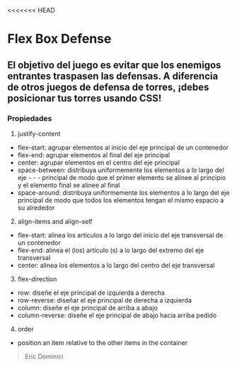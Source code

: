 <<<<<<< HEAD
# Flex Box Defense

## El objetivo del juego es evitar que los enemigos entrantes traspasen las defensas. A diferencia de otros juegos de defensa de torres, ¡debes posicionar tus torres usando CSS!

### Propiedades 

1. justify-content

- flex-start: agrupar elementos al inicio del eje principal de un contenedor
- flex-end: agrupar elementos al final del eje principal
- center: agrupar elementos en el centro del eje principal
- space-between: distribuya uniformemente los elementos a lo largo del eje - - - principal de modo que el primer elemento se alinee al principio y el elemento final se alinee al final
- space-around: distribuya uniformemente los elementos a lo largo del eje principal de modo que todos los elementos tengan el mismo espacio a su alrededor

2. align-items and align-self

- flex-start: alinea los artículos a lo largo del inicio del eje transversal de un contenedor
- flex-end: alinea el (los) artículo (s) a lo largo del extremo del eje transversal
- center: alinea los elementos a lo largo del centro del eje transversal

3. flex-direction

- row: diseñe el eje principal de izquierda a derecha
- row-reverse: diseñar el eje principal de derecha a izquierda
- column: diseñe el eje principal de arriba a abajo
- column-reverse: diseñe el eje principal de abajo hacia arriba
pedido

4. order
- position an item relative to the other items in the container

>Eric Dominici